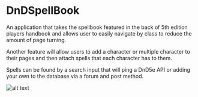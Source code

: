 # DnDSpellBook

An application that takes the spellbook featured in the back of 5th edition players handbook and allows user to easily navigate by class to reduce the amount of page turning.

Another feature will allow users to add a character or multiple character to their pages and then attach spells that each character has to them.

Spells can be found by a search input that will ping a DnD5e API or adding your own to the database via a forum and post method.

![alt text](https://cloud.githubusercontent.com/assets/20233174/26754756/52b6624a-4846-11e7-9fe7-f8eaa32591c3.png)
